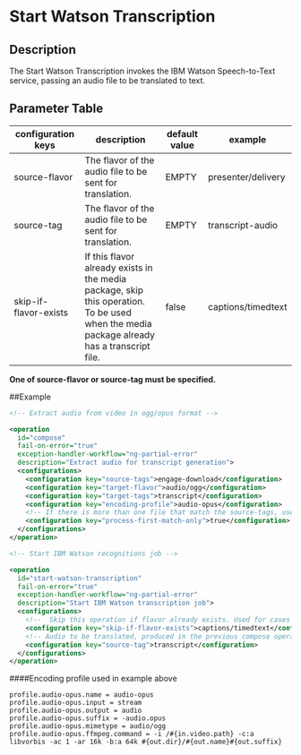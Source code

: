 # Start Watson Transcription
## Description

The Start Watson Transcription invokes the IBM Watson Speech-to-Text service, passing an audio file to be translated to 
text.

## Parameter Table

|configuration keys|description|default value|example|
|------------------|-------|-----------|-------------|
|source-flavor|The flavor of the audio file to be sent for translation.|EMPTY|presenter/delivery|
|source-tag|The flavor of the audio file to be sent for translation.|EMPTY|transcript-audio|
|skip-if-flavor-exists|If this flavor already exists in the media package, skip this operation.<br/>To be used when the media package already has a transcript file.|false|captions/timedtext|

**One of source-flavor or source-tag must be specified.**

##Example
```xml
<!-- Extract audio from video in ogg/opus format -->

<operation
  id="compose"
  fail-on-error="true"
  exception-handler-workflow="ng-partial-error"
  description="Extract audio for transcript generation">
  <configurations>
    <configuration key="source-tags">engage-download</configuration>
    <configuration key="target-flavor">audio/ogg</configuration>
    <configuration key="target-tags">transcript</configuration>
    <configuration key="encoding-profile">audio-opus</configuration>
    <!-- If there is more than one file that match the source-tags, use only the first one -->
    <configuration key="process-first-match-only">true</configuration>
  </configurations>
</operation>

<!-- Start IBM Watson recognitions job -->

<operation
  id="start-watson-transcription"
  fail-on-error="true"
  exception-handler-workflow="ng-partial-error"
  description="Start IBM Watson transcription job">
  <configurations>
    <!--  Skip this operation if flavor already exists. Used for cases when mp already has captions. -->
    <configuration key="skip-if-flavor-exists">captions/timedtext</configuration>
    <!-- Audio to be translated, produced in the previous compose operation -->
    <configuration key="source-tag">transcript</configuration>
  </configurations>
</operation>
```

####Encoding profile used in example above
```
profile.audio-opus.name = audio-opus
profile.audio-opus.input = stream
profile.audio-opus.output = audio
profile.audio-opus.suffix = -audio.opus
profile.audio-opus.mimetype = audio/ogg
profile.audio-opus.ffmpeg.command = -i /#{in.video.path} -c:a libvorbis -ac 1 -ar 16k -b:a 64k #{out.dir}/#{out.name}#{out.suffix}
```
